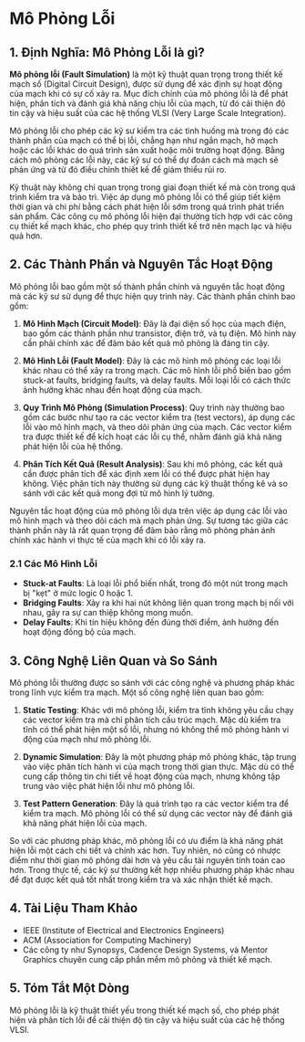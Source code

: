 # Mô Phỏng Lỗi

## 1. Định Nghĩa: Mô Phỏng Lỗi là gì?
**Mô phỏng lỗi (Fault Simulation)** là một kỹ thuật quan trọng trong thiết kế mạch số (Digital Circuit Design), được sử dụng để xác định sự hoạt động của mạch khi có sự cố xảy ra. Mục đích chính của mô phỏng lỗi là để phát hiện, phân tích và đánh giá khả năng chịu lỗi của mạch, từ đó cải thiện độ tin cậy và hiệu suất của các hệ thống VLSI (Very Large Scale Integration). 

Mô phỏng lỗi cho phép các kỹ sư kiểm tra các tình huống mà trong đó các thành phần của mạch có thể bị lỗi, chẳng hạn như ngắn mạch, hở mạch hoặc các lỗi khác do quá trình sản xuất hoặc môi trường hoạt động. Bằng cách mô phỏng các lỗi này, các kỹ sư có thể dự đoán cách mà mạch sẽ phản ứng và từ đó điều chỉnh thiết kế để giảm thiểu rủi ro.

Kỹ thuật này không chỉ quan trọng trong giai đoạn thiết kế mà còn trong quá trình kiểm tra và bảo trì. Việc áp dụng mô phỏng lỗi có thể giúp tiết kiệm thời gian và chi phí bằng cách phát hiện lỗi sớm trong quá trình phát triển sản phẩm. Các công cụ mô phỏng lỗi hiện đại thường tích hợp với các công cụ thiết kế mạch khác, cho phép quy trình thiết kế trở nên mạch lạc và hiệu quả hơn.

## 2. Các Thành Phần và Nguyên Tắc Hoạt Động
Mô phỏng lỗi bao gồm một số thành phần chính và nguyên tắc hoạt động mà các kỹ sư sử dụng để thực hiện quy trình này. Các thành phần chính bao gồm:

1. **Mô Hình Mạch (Circuit Model)**: Đây là đại diện số học của mạch điện, bao gồm các thành phần như transistor, điện trở, và tụ điện. Mô hình này cần phải chính xác để đảm bảo kết quả mô phỏng là đáng tin cậy.

2. **Mô Hình Lỗi (Fault Model)**: Đây là các mô hình mô phỏng các loại lỗi khác nhau có thể xảy ra trong mạch. Các mô hình lỗi phổ biến bao gồm stuck-at faults, bridging faults, và delay faults. Mỗi loại lỗi có cách thức ảnh hưởng khác nhau đến hoạt động của mạch.

3. **Quy Trình Mô Phỏng (Simulation Process)**: Quy trình này thường bao gồm các bước như tạo ra các vector kiểm tra (test vectors), áp dụng các lỗi vào mô hình mạch, và theo dõi phản ứng của mạch. Các vector kiểm tra được thiết kế để kích hoạt các lỗi cụ thể, nhằm đánh giá khả năng phát hiện lỗi của hệ thống.

4. **Phân Tích Kết Quả (Result Analysis)**: Sau khi mô phỏng, các kết quả cần được phân tích để xác định xem lỗi có thể được phát hiện hay không. Việc phân tích này thường sử dụng các kỹ thuật thống kê và so sánh với các kết quả mong đợi từ mô hình lý tưởng.

Nguyên tắc hoạt động của mô phỏng lỗi dựa trên việc áp dụng các lỗi vào mô hình mạch và theo dõi cách mà mạch phản ứng. Sự tương tác giữa các thành phần này là rất quan trọng để đảm bảo rằng mô phỏng phản ánh chính xác hành vi thực tế của mạch khi có lỗi xảy ra.

### 2.1 Các Mô Hình Lỗi
- **Stuck-at Faults**: Là loại lỗi phổ biến nhất, trong đó một nút trong mạch bị "kẹt" ở mức logic 0 hoặc 1.
- **Bridging Faults**: Xảy ra khi hai nút không liên quan trong mạch bị nối với nhau, gây ra sự can thiệp không mong muốn.
- **Delay Faults**: Khi tín hiệu không đến đúng thời điểm, ảnh hưởng đến hoạt động đồng bộ của mạch.

## 3. Công Nghệ Liên Quan và So Sánh
Mô phỏng lỗi thường được so sánh với các công nghệ và phương pháp khác trong lĩnh vực kiểm tra mạch. Một số công nghệ liên quan bao gồm:

1. **Static Testing**: Khác với mô phỏng lỗi, kiểm tra tĩnh không yêu cầu chạy các vector kiểm tra mà chỉ phân tích cấu trúc mạch. Mặc dù kiểm tra tĩnh có thể phát hiện một số lỗi, nhưng nó không thể mô phỏng hành vi động của mạch như mô phỏng lỗi.

2. **Dynamic Simulation**: Đây là một phương pháp mô phỏng khác, tập trung vào việc phân tích hành vi của mạch trong thời gian thực. Mặc dù có thể cung cấp thông tin chi tiết về hoạt động của mạch, nhưng không tập trung vào việc phát hiện lỗi như mô phỏng lỗi.

3. **Test Pattern Generation**: Đây là quá trình tạo ra các vector kiểm tra để kiểm tra mạch. Mô phỏng lỗi có thể sử dụng các vector này để đánh giá khả năng phát hiện lỗi của mạch.

So với các phương pháp khác, mô phỏng lỗi có ưu điểm là khả năng phát hiện lỗi một cách chi tiết và chính xác hơn. Tuy nhiên, nó cũng có nhược điểm như thời gian mô phỏng dài hơn và yêu cầu tài nguyên tính toán cao hơn. Trong thực tế, các kỹ sư thường kết hợp nhiều phương pháp khác nhau để đạt được kết quả tốt nhất trong kiểm tra và xác nhận thiết kế mạch.

## 4. Tài Liệu Tham Khảo
- IEEE (Institute of Electrical and Electronics Engineers)
- ACM (Association for Computing Machinery)
- Các công ty như Synopsys, Cadence Design Systems, và Mentor Graphics chuyên cung cấp phần mềm mô phỏng và thiết kế mạch.

## 5. Tóm Tắt Một Dòng
Mô phỏng lỗi là kỹ thuật thiết yếu trong thiết kế mạch số, cho phép phát hiện và phân tích lỗi để cải thiện độ tin cậy và hiệu suất của các hệ thống VLSI.